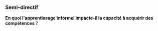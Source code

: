 ### Semi-directif

**En quoi l'apprentissage informel impacte-il la capacité à acquérir des compétences ?**

